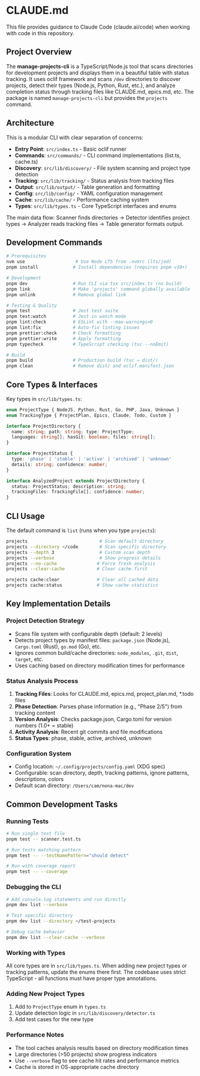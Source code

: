 # CLAUDE.md

This file provides guidance to Claude Code (claude.ai/code) when working with code in this repository.

## Project Overview

The **manage-projects-cli** is a TypeScript/Node.js tool that scans directories for development projects and displays them in a beautiful table with status tracking. It uses oclif framework and scans `/dev` directories to discover projects, detect their types (Node.js, Python, Rust, etc.), and analyze completion status through tracking files like CLAUDE.md, epics.md, etc. The package is named `manage-projects-cli` but provides the `projects` command.

## Architecture

This is a modular CLI with clear separation of concerns:

- **Entry Point**: `src/index.ts` - Basic oclif runner
- **Commands**: `src/commands/` - CLI command implementations (list.ts, cache.ts)
- **Discovery**: `src/lib/discovery/` - File system scanning and project type detection
- **Tracking**: `src/lib/tracking/` - Status analysis from tracking files
- **Output**: `src/lib/output/` - Table generation and formatting
- **Config**: `src/lib/config/` - YAML configuration management
- **Cache**: `src/lib/cache/` - Performance caching system
- **Types**: `src/lib/types.ts` - Core TypeScript interfaces and enums

The main data flow: Scanner finds directories → Detector identifies project types → Analyzer reads tracking files → Table generator formats output.

## Development Commands

```bash
# Prerequisites
nvm use                   # Use Node LTS from .nvmrc (lts/jod)
pnpm install             # Install dependencies (requires pnpm v10+)

# Development
pnpm dev                 # Run CLI via tsx src/index.ts (no build)
pnpm link                # Make 'projects' command globally available
pnpm unlink              # Remove global link

# Testing & Quality
pnpm test                # Jest test suite
pnpm test:watch          # Jest in watch mode
pnpm lint:check          # ESLint with --max-warnings=0
pnpm lint:fix            # Auto-fix linting issues
pnpm prettier:check      # Check formatting
pnpm prettier:write      # Apply formatting
pnpm typecheck           # TypeScript checking (tsc --noEmit)

# Build
pnpm build               # Production build (tsc → dist/)
pnpm clean               # Remove dist/ and oclif.manifest.json
```

## Core Types & Interfaces

Key types in `src/lib/types.ts`:

```typescript
enum ProjectType { NodeJS, Python, Rust, Go, PHP, Java, Unknown }
enum TrackingType { ProjectPlan, Epics, Claude, Todo, Custom }

interface ProjectDirectory {
  name: string; path: string; type: ProjectType;
  languages: string[]; hasGit: boolean; files: string[];
}

interface ProjectStatus {
  type: 'phase' | 'stable' | 'active' | 'archived' | 'unknown'
  details: string; confidence: number;
}

interface AnalyzedProject extends ProjectDirectory {
  status: ProjectStatus; description: string;
  trackingFiles: TrackingFile[]; confidence: number;
}
```

## CLI Usage

The default command is `list` (runs when you type `projects`):

```bash
projects                           # Scan default directory
projects --directory ~/code        # Scan specific directory  
projects --depth 3                 # Custom scan depth
projects --verbose                 # Show progress details
projects --no-cache               # Force fresh analysis
projects --clear-cache            # Clear cache first

projects cache:clear              # Clear all cached data
projects cache:status             # Show cache statistics
```

## Key Implementation Details

### Project Detection Strategy
- Scans file system with configurable depth (default: 2 levels)
- Detects project types by manifest files: `package.json` (Node.js), `Cargo.toml` (Rust), `go.mod` (Go), etc.
- Ignores common build/cache directories: `node_modules`, `.git`, `dist`, `target`, etc.
- Uses caching based on directory modification times for performance

### Status Analysis Process
1. **Tracking Files**: Looks for CLAUDE.md, epics.md, project_plan.md, *.todo files
2. **Phase Detection**: Parses phase information (e.g., "Phase 2/5") from tracking content
3. **Version Analysis**: Checks package.json, Cargo.toml for version numbers (1.0+ = stable)
4. **Activity Analysis**: Recent git commits and file modifications
5. **Status Types**: phase, stable, active, archived, unknown

### Configuration System
- Config location: `~/.config/projects/config.yaml` (XDG spec)
- Configurable: scan directory, depth, tracking patterns, ignore patterns, descriptions, colors
- Default scan directory: `/Users/cam/nona-mac/dev`

## Common Development Tasks

### Running Tests
```bash
# Run single test file
pnpm test -- scanner.test.ts

# Run tests matching pattern  
pnpm test -- --testNamePattern="should detect"

# Run with coverage report
pnpm test -- --coverage
```

### Debugging the CLI
```bash
# Add console.log statements and run directly
pnpm dev list --verbose

# Test specific directory
pnpm dev list --directory ~/test-projects

# Debug cache behavior
pnpm dev list --clear-cache --verbose
```

### Working with Types
All core types are in `src/lib/types.ts`. When adding new project types or tracking patterns, update the enums there first. The codebase uses strict TypeScript - all functions must have proper type annotations.

### Adding New Project Types
1. Add to `ProjectType` enum in `types.ts`
2. Update detection logic in `src/lib/discovery/detector.ts`  
3. Add test cases for the new type

### Performance Notes
- The tool caches analysis results based on directory modification times
- Large directories (>50 projects) show progress indicators
- Use `--verbose` flag to see cache hit rates and performance metrics
- Cache is stored in OS-appropriate cache directory
